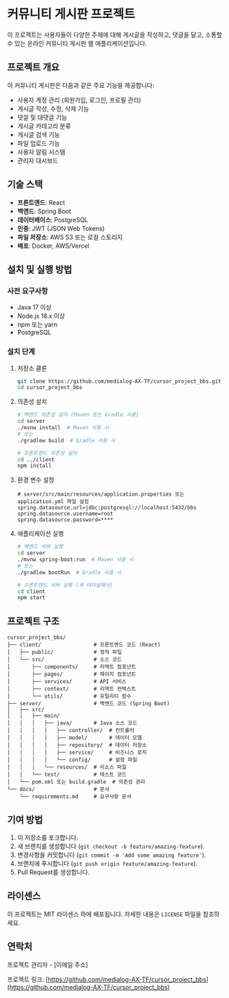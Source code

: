 # 커뮤니티 게시판 프로젝트

이 프로젝트는 사용자들이 다양한 주제에 대해 게시글을 작성하고, 댓글을 달고, 소통할 수 있는 온라인 커뮤니티 게시판 웹 애플리케이션입니다.

## 프로젝트 개요

이 커뮤니티 게시판은 다음과 같은 주요 기능을 제공합니다:

- 사용자 계정 관리 (회원가입, 로그인, 프로필 관리)
- 게시글 작성, 수정, 삭제 기능
- 댓글 및 대댓글 기능
- 게시글 카테고리 분류
- 게시글 검색 기능
- 파일 업로드 기능
- 사용자 알림 시스템
- 관리자 대시보드

## 기술 스택

- **프론트엔드**: React
- **백엔드**: Spring Boot
- **데이터베이스**: PostgreSQL
- **인증**: JWT (JSON Web Tokens)
- **파일 저장소**: AWS S3 또는 로컬 스토리지
- **배포**: Docker, AWS/Vercel

## 설치 및 실행 방법

### 사전 요구사항

- Java 17 이상
- Node.js 18.x 이상
- npm 또는 yarn
- PostgreSQL

### 설치 단계

1. 저장소 클론
   ```bash
   git clone https://github.com/medialog-AX-TF/cursor_project_bbs.git
   cd cursor_project_bbs
   ```

2. 의존성 설치
   ```bash
   # 백엔드 의존성 설치 (Maven 또는 Gradle 사용)
   cd server
   ./mvnw install  # Maven 사용 시
   # 또는
   ./gradlew build  # Gradle 사용 시

   # 프론트엔드 의존성 설치
   cd ../client
   npm install
   ```

3. 환경 변수 설정
   ```
   # server/src/main/resources/application.properties 또는 application.yml 파일 설정
   spring.datasource.url=jdbc:postgresql://localhost:5432/bbs
   spring.datasource.username=root
   spring.datasource.password=****
   ```

4. 애플리케이션 실행
   ```bash
   # 백엔드 서버 실행
   cd server
   ./mvnw spring-boot:run  # Maven 사용 시
   # 또는
   ./gradlew bootRun  # Gradle 사용 시

   # 프론트엔드 서버 실행 (새 터미널에서)
   cd client
   npm start
   ```

## 프로젝트 구조

```
cursor_project_bbs/
├── client/                 # 프론트엔드 코드 (React)
│   ├── public/             # 정적 파일
│   └── src/                # 소스 코드
│       ├── components/     # 리액트 컴포넌트
│       ├── pages/          # 페이지 컴포넌트
│       ├── services/       # API 서비스
│       ├── context/        # 리액트 컨텍스트
│       └── utils/          # 유틸리티 함수
├── server/                 # 백엔드 코드 (Spring Boot)
│   ├── src/
│   │   ├── main/
│   │   │   ├── java/       # Java 소스 코드
│   │   │   │   ├── controller/  # 컨트롤러
│   │   │   │   ├── model/       # 데이터 모델
│   │   │   │   ├── repository/  # 데이터 저장소
│   │   │   │   ├── service/     # 비즈니스 로직
│   │   │   │   └── config/      # 설정 파일
│   │   │   └── resources/  # 리소스 파일
│   │   └── test/           # 테스트 코드
│   └── pom.xml 또는 build.gradle  # 의존성 관리
└── docs/                   # 문서
    └── requirements.md     # 요구사항 문서
```

## 기여 방법

1. 이 저장소를 포크합니다.
2. 새 브랜치를 생성합니다 (`git checkout -b feature/amazing-feature`).
3. 변경사항을 커밋합니다 (`git commit -m 'Add some amazing feature'`).
4. 브랜치에 푸시합니다 (`git push origin feature/amazing-feature`).
5. Pull Request를 생성합니다.

## 라이센스

이 프로젝트는 MIT 라이센스 하에 배포됩니다. 자세한 내용은 `LICENSE` 파일을 참조하세요.

## 연락처

프로젝트 관리자 - [이메일 주소]

프로젝트 링크: [https://github.com/medialog-AX-TF/cursor_project_bbs](https://github.com/medialog-AX-TF/cursor_project_bbs) 